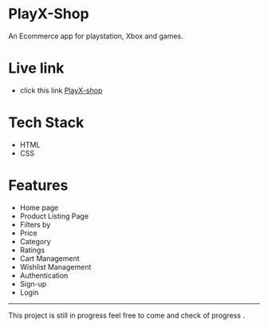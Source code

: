 # PlayX-Shop

An Ecommerce app for  playstation, Xbox and games.

# Live link
- click this link [PlayX-shop](https://playx-shop.netlify.app/)
# Tech Stack
- HTML
- CSS

# Features
- Home page
- Product Listing Page
- Filters by
- Price
- Category
- Ratings
- Cart Management
- Wishlist Management
- Authentication
- Sign-up
- Login

---
This project is still in progress feel free to come and check of progress .
